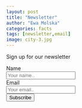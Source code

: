 ```yaml
---
layout: post
title: "Newsletter"
author: "Ewa Molska"
categories: facts
tags: [newsletter,email]
image: city-3.jpg
---
```


Sign up for our newsletter
  <form action="https://formspree.io/mayyjvlk" method="POST">
    <div class="row">
      <div class="col-25">
        <label for="fname">Name</label>
      </div>
      <div class="col-75">
        <input type="text" name="firstname" placeholder="Your name..">
      </div>
    </div>
    <div class="row">
      <div class="col-25">
        <label for="subject">Email</label>
      </div>
      <div class="col-75">
        <input type="email" name="email" placeholder="Your email..">
      </div>
    </div>
    <div class="row">
      <input type="submit" value="Subscribe">
    </div>
  </form>
